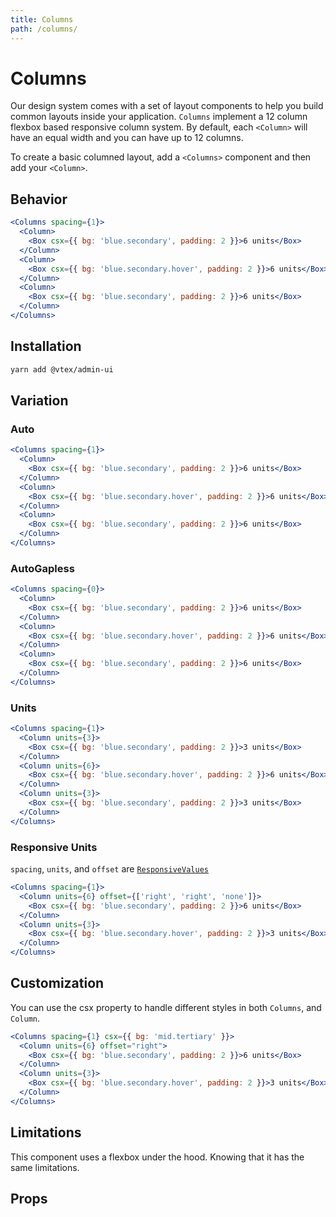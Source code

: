 ```yaml
---
title: Columns
path: /columns/
---
```


# Columns

Our design system comes with a set of layout components to help you build common layouts inside your application. `Columns` implement a 12 column flexbox based responsive column system. By default, each `<Column>` will have an equal width and you can have up to 12 columns.

To create a basic columned layout, add a `<Columns>` component and then add your `<Column>`.

## Behavior

```jsx
<Columns spacing={1}>
  <Column>
    <Box csx={{ bg: 'blue.secondary', padding: 2 }}>6 units</Box>
  </Column>
  <Column>
    <Box csx={{ bg: 'blue.secondary.hover', padding: 2 }}>6 units</Box>
  </Column>
  <Column>
    <Box csx={{ bg: 'blue.secondary', padding: 2 }}>6 units</Box>
  </Column>
</Columns>
```

## Installation

```sh isStatic
yarn add @vtex/admin-ui
```

## Variation

### Auto

```jsx
<Columns spacing={1}>
  <Column>
    <Box csx={{ bg: 'blue.secondary', padding: 2 }}>6 units</Box>
  </Column>
  <Column>
    <Box csx={{ bg: 'blue.secondary.hover', padding: 2 }}>6 units</Box>
  </Column>
  <Column>
    <Box csx={{ bg: 'blue.secondary', padding: 2 }}>6 units</Box>
  </Column>
</Columns>
```

### AutoGapless

```jsx
<Columns spacing={0}>
  <Column>
    <Box csx={{ bg: 'blue.secondary', padding: 2 }}>6 units</Box>
  </Column>
  <Column>
    <Box csx={{ bg: 'blue.secondary.hover', padding: 2 }}>6 units</Box>
  </Column>
  <Column>
    <Box csx={{ bg: 'blue.secondary', padding: 2 }}>6 units</Box>
  </Column>
</Columns>
```

### Units

```jsx
<Columns spacing={1}>
  <Column units={3}>
    <Box csx={{ bg: 'blue.secondary', padding: 2 }}>3 units</Box>
  </Column>
  <Column units={6}>
    <Box csx={{ bg: 'blue.secondary.hover', padding: 2 }}>6 units</Box>
  </Column>
  <Column units={3}>
    <Box csx={{ bg: 'blue.secondary', padding: 2 }}>3 units</Box>
  </Column>
</Columns>
```

### Responsive Units

`spacing`, `units`, and `offset` are [`ResponsiveValues`](/docs/guide/responsive-design/#responsive-values)

```jsx
<Columns spacing={1}>
  <Column units={6} offset={['right', 'right', 'none']}>
    <Box csx={{ bg: 'blue.secondary', padding: 2 }}>6 units</Box>
  </Column>
  <Column units={3}>
    <Box csx={{ bg: 'blue.secondary.hover', padding: 2 }}>3 units</Box>
  </Column>
</Columns>
```

## Customization

You can use the csx property to handle different styles in both `Columns`, and `Column`.

```jsx
<Columns spacing={1} csx={{ bg: 'mid.tertiary' }}>
  <Column units={6} offset="right">
    <Box csx={{ bg: 'blue.secondary', padding: 2 }}>6 units</Box>
  </Column>
  <Column units={3}>
    <Box csx={{ bg: 'blue.secondary.hover', padding: 2 }}>3 units</Box>
  </Column>
</Columns>
```

## Limitations

This component uses a flexbox under the hood. Knowing that it has the same limitations.

## Props
